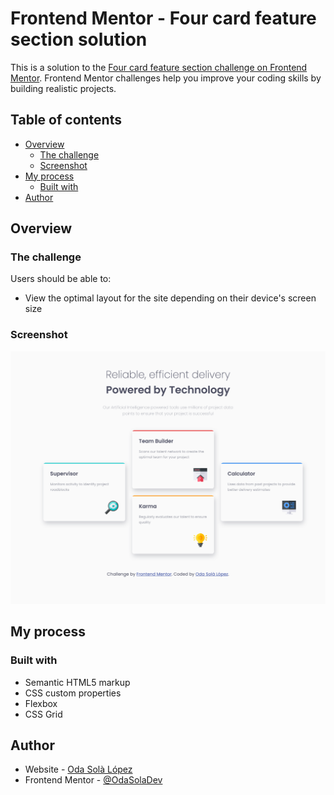 # Frontend Mentor - Four card feature section solution

This is a solution to the [Four card feature section challenge on Frontend Mentor](https://www.frontendmentor.io/challenges/four-card-feature-section-weK1eFYK). Frontend Mentor challenges help you improve your coding skills by building realistic projects.

## Table of contents

- [Overview](#overview)
  - [The challenge](#the-challenge)
  - [Screenshot](#screenshot)
- [My process](#my-process)
  - [Built with](#built-with)
- [Author](#author)

## Overview

### The challenge

Users should be able to:

- View the optimal layout for the site depending on their device's screen size

### Screenshot

![](./images/Screenshot_FullScreen.png)

## My process

### Built with

- Semantic HTML5 markup
- CSS custom properties
- Flexbox
- CSS Grid

## Author

- Website - [Oda Solà López](https://osolaldev.github.io/Personal-Site-English/)
- Frontend Mentor - [@OdaSolaDev](https://www.frontendmentor.io/profile/OdaSolaDev)
